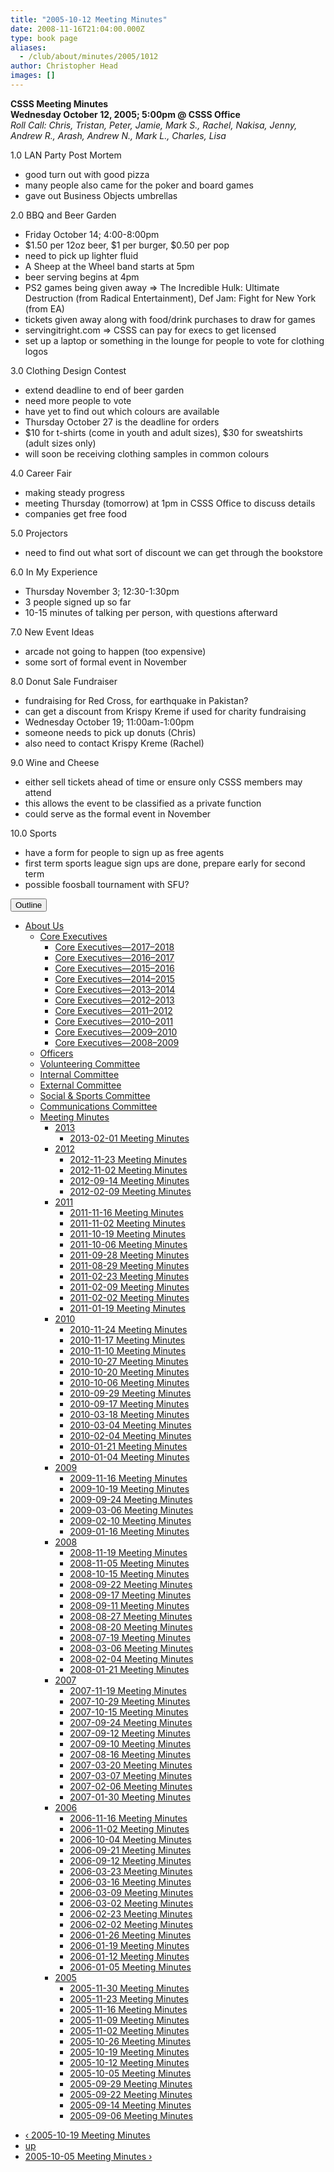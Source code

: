 ```yaml
---
title: "2005-10-12 Meeting Minutes"
date: 2008-11-16T21:04:00.000Z
type: book page
aliases:
  - /club/about/minutes/2005/1012
author: Christopher Head
images: []
---
```


<div class="field field-name-body field-type-text-with-summary field-label-hidden"><div class="field-items"><div class="field-item even"><p><b>CSSS Meeting Minutes<br>
Wednesday October 12, 2005; 5:00pm @ CSSS Office</b><br>
<i>Roll Call: Chris, Tristan, Peter, Jamie, Mark S., Rachel, Nakisa, Jenny, Andrew R., Arash, Andrew N., Mark L., Charles, Lisa</i></p>
<p>1.0 LAN Party Post Mortem</p>
<ul>
<li>good turn out with good pizza
</li><li>many people also came for the poker and board games
</li><li>gave out Business Objects umbrellas
</li></ul>
<p>2.0 BBQ and Beer Garden</p>
<ul>
<li>Friday October 14; 4:00-8:00pm
</li><li>$1.50 per 12oz beer, $1 per burger, $0.50 per pop
</li><li>need to pick up lighter fluid
</li><li>A Sheep at the Wheel band starts at 5pm
</li><li>beer serving begins at 4pm
</li><li>PS2 games being given away =&gt; The Incredible Hulk: Ultimate Destruction (from Radical Entertainment), Def Jam: Fight for New York (from EA)
</li><li>tickets given away along with food/drink purchases to draw for games
</li><li>servingitright.com =&gt; CSSS can pay for execs to get licensed
</li><li>set up a laptop or something in the lounge for people to vote for clothing logos
</li></ul>
<p>3.0 Clothing Design Contest</p>
<ul>
<li>extend deadline to end of beer garden
</li><li>need more people to vote
</li><li>have yet to find out which colours are available
</li><li>Thursday October 27 is the deadline for orders
</li><li>$10 for t-shirts (come in youth and adult sizes), $30 for sweatshirts (adult sizes only)
</li><li>will soon be receiving clothing samples in common colours
</li></ul>
<p>4.0 Career Fair</p>
<ul>
<li>making steady progress
</li><li>meeting Thursday (tomorrow) at 1pm in CSSS Office to discuss details
</li><li>companies get free food
</li></ul>
<p>5.0 Projectors</p>
<ul>
<li>need to find out what sort of discount we can get through the bookstore
</li></ul>
<p>6.0 In My Experience</p>
<ul>
<li>Thursday November 3; 12:30-1:30pm
</li><li>3 people signed up so far
</li><li>10-15 minutes of talking per person, with questions afterward
</li></ul>
<p>7.0 New Event Ideas</p>
<ul>
<li>arcade not going to happen (too expensive)
</li><li>some sort of formal event in November
</li></ul>
<p>8.0 Donut Sale Fundraiser</p>
<ul>
<li>fundraising for Red Cross, for earthquake in Pakistan?
</li><li>can get a discount from Krispy Kreme if used for charity fundraising
</li><li>Wednesday October 19; 11:00am-1:00pm
</li><li>someone needs to pick up donuts (Chris)
</li><li>also need to contact Krispy Kreme (Rachel)
</li></ul>
<p>9.0 Wine and Cheese</p>
<ul>
<li>either sell tickets ahead of time or ensure only CSSS members may attend
</li><li>this allows the event to be classified as a private function
</li><li>could serve as the formal event in November
</li></ul>
<p>10.0 Sports</p>
<ul>
<li>have a form for people to sign up as free agents
</li><li>first term sports league sign ups are done, prepare early for second term
</li><li>possible foosball tournament with SFU?
</li></ul>
</div></div></div>  <div id="book-navigation-2" class="book-navigation">
    <div class="book-toc btn-group pull-right">  <button type="button" class="btn btn-link dropdown-toggle" data-toggle="dropdown"><span class="icon glyphicon glyphicon-list" aria-hidden="true"></span> Outline <span class="caret"></span></button><ul class="dropdown-menu" role="menu"><li class="first last expanded" role="presentation"><a href="/club/about">About Us</a><ul class="dropdown-menu" role="menu"><li class="first expanded" role="presentation"><a href="/club/about/core">Core Executives</a><ul class="dropdown-menu" role="menu"><li class="first leaf" role="presentation"><a href="/content/core-executives%E2%80%942017%E2%80%932018">Core Executives&#x2014;2017&#x2013;2018</a></li>
<li class="leaf" role="presentation"><a href="/content/core-executives%E2%80%942016%E2%80%932017">Core Executives&#x2014;2016&#x2013;2017</a></li>
<li class="leaf" role="presentation"><a href="/content/core-executives%E2%80%942015%E2%80%932016">Core Executives&#x2014;2015&#x2013;2016</a></li>
<li class="leaf" role="presentation"><a href="/club/about/core/2014">Core Executives&#x2014;2014&#x2013;2015</a></li>
<li class="leaf" role="presentation"><a href="/club/about/core/2013">Core Executives&#x2014;2013&#x2013;2014</a></li>
<li class="leaf" role="presentation"><a href="/club/about/core/2012">Core Executives&#x2014;2012&#x2013;2013</a></li>
<li class="leaf" role="presentation"><a href="/club/about/core/2011">Core Executives&#x2014;2011&#x2013;2012</a></li>
<li class="collapsed" role="presentation"><a href="/club/about/core/2010">Core Executives&#x2014;2010&#x2013;2011</a></li>
<li class="leaf" role="presentation"><a href="/club/about/core/2009">Core Executives&#x2014;2009&#x2013;2010</a></li>
<li class="last leaf" role="presentation"><a href="/club/about/core/2008">Core Executives&#x2014;2008&#x2013;2009</a></li>
</ul></li>
<li class="leaf" role="presentation"><a href="/club/about/officers">Officers</a></li>
<li class="leaf" role="presentation"><a href="/club/about/volunteer">Volunteering Committee</a></li>
<li class="leaf" role="presentation"><a href="/club/about/internal">Internal Committee</a></li>
<li class="leaf" role="presentation"><a href="/club/about/external">External Committee</a></li>
<li class="leaf" role="presentation"><a href="/club/about/social-sports">Social &amp; Sports Committee</a></li>
<li class="leaf" role="presentation"><a href="/club/about/communications">Communications Committee</a></li>
<li class="last expanded" role="presentation"><a href="/club/about/minutes">Meeting Minutes</a><ul class="dropdown-menu" role="menu"><li class="first expanded" role="presentation"><a href="/club/about/minutes/2013">2013</a><ul class="dropdown-menu" role="menu"><li class="first last leaf" role="presentation"><a href="/club/about/minutes/2013/0201">2013-02-01 Meeting Minutes</a></li>
</ul></li>
<li class="expanded" role="presentation"><a href="/club/about/minutes/2012">2012</a><ul class="dropdown-menu" role="menu"><li class="first leaf" role="presentation"><a href="/club/about/minutes/2012/1123">2012-11-23 Meeting Minutes</a></li>
<li class="leaf" role="presentation"><a href="/club/about/minutes/2012/1102">2012-11-02 Meeting Minutes</a></li>
<li class="leaf" role="presentation"><a href="/club/about/minutes/2012/0914">2012-09-14 Meeting Minutes</a></li>
<li class="last leaf" role="presentation"><a href="/club/about/minutes/2012/0209">2012-02-09 Meeting Minutes</a></li>
</ul></li>
<li class="expanded" role="presentation"><a href="/club/about/minutes/2011">2011</a><ul class="dropdown-menu" role="menu"><li class="first leaf" role="presentation"><a href="/club/about/minutes/2011/1116">2011-11-16 Meeting Minutes</a></li>
<li class="leaf" role="presentation"><a href="/club/about/minutes/2011/1102">2011-11-02 Meeting Minutes</a></li>
<li class="leaf" role="presentation"><a href="/club/about/minutes/2011/1019">2011-10-19 Meeting Minutes</a></li>
<li class="leaf" role="presentation"><a href="/club/about/minutes/2011/1006">2011-10-06 Meeting Minutes</a></li>
<li class="leaf" role="presentation"><a href="/club/about/minutes/2011/0928">2011-09-28 Meeting Minutes</a></li>
<li class="leaf" role="presentation"><a href="/club/about/minutes/2011/0829">2011-08-29 Meeting Minutes</a></li>
<li class="leaf" role="presentation"><a href="/club/about/minutes/2011/0223">2011-02-23 Meeting Minutes</a></li>
<li class="leaf" role="presentation"><a href="/club/about/minutes/2011/0209">2011-02-09 Meeting Minutes</a></li>
<li class="leaf" role="presentation"><a href="/club/about/minutes/2011/0202">2011-02-02 Meeting Minutes</a></li>
<li class="last leaf" role="presentation"><a href="/club/about/minutes/2011/0119">2011-01-19 Meeting Minutes</a></li>
</ul></li>
<li class="expanded" role="presentation"><a href="/club/about/minutes/2010">2010</a><ul class="dropdown-menu" role="menu"><li class="first leaf" role="presentation"><a href="/club/about/minutes/2010/1124">2010-11-24 Meeting Minutes</a></li>
<li class="leaf" role="presentation"><a href="/club/about/minutes/2010/1117">2010-11-17 Meeting Minutes</a></li>
<li class="leaf" role="presentation"><a href="/club/about/minutes/2010/1110">2010-11-10 Meeting Minutes</a></li>
<li class="leaf" role="presentation"><a href="/club/about/minutes/2010/1027">2010-10-27 Meeting Minutes</a></li>
<li class="leaf" role="presentation"><a href="/club/about/minutes/2010/1020">2010-10-20 Meeting Minutes</a></li>
<li class="leaf" role="presentation"><a href="/club/about/minutes/2010/1006">2010-10-06 Meeting Minutes</a></li>
<li class="leaf" role="presentation"><a href="/club/about/minutes/2010/0929">2010-09-29 Meeting Minutes</a></li>
<li class="leaf" role="presentation"><a href="/club/about/minutes/2010/0917">2010-09-17 Meeting Minutes</a></li>
<li class="leaf" role="presentation"><a href="/club/about/minutes/2010/0318">2010-03-18 Meeting Minutes</a></li>
<li class="leaf" role="presentation"><a href="/club/about/minutes/2010/0304">2010-03-04 Meeting Minutes</a></li>
<li class="leaf" role="presentation"><a href="/club/about/minutes/2010/0204">2010-02-04 Meeting Minutes</a></li>
<li class="leaf" role="presentation"><a href="/club/about/minutes/2010/0121">2010-01-21 Meeting Minutes</a></li>
<li class="last leaf" role="presentation"><a href="/club/about/minutes/2010/0104">2010-01-04 Meeting Minutes</a></li>
</ul></li>
<li class="expanded" role="presentation"><a href="/club/about/minutes/2009">2009</a><ul class="dropdown-menu" role="menu"><li class="first leaf" role="presentation"><a href="/club/about/minutes/2009/1116">2009-11-16 Meeting Minutes</a></li>
<li class="leaf" role="presentation"><a href="/club/about/minutes/2009/1019">2009-10-19 Meeting Minutes</a></li>
<li class="leaf" role="presentation"><a href="/club/about/minutes/2009/0924">2009-09-24 Meeting Minutes</a></li>
<li class="leaf" role="presentation"><a href="/club/about/minutes/2009/0306">2009-03-06 Meeting Minutes</a></li>
<li class="leaf" role="presentation"><a href="/club/about/minutes/2009/0210">2009-02-10 Meeting Minutes</a></li>
<li class="last leaf" role="presentation"><a href="/club/about/minutes/2009/0116">2009-01-16 Meeting Minutes</a></li>
</ul></li>
<li class="expanded" role="presentation"><a href="/club/about/minutes/2008">2008</a><ul class="dropdown-menu" role="menu"><li class="first leaf" role="presentation"><a href="/club/about/minutes/2008/1119">2008-11-19 Meeting Minutes</a></li>
<li class="leaf" role="presentation"><a href="/club/about/minutes/2008/1105">2008-11-05 Meeting Minutes</a></li>
<li class="leaf" role="presentation"><a href="/club/about/minutes/2008/1015">2008-10-15 Meeting Minutes</a></li>
<li class="leaf" role="presentation"><a href="/club/about/minutes/2008/0922">2008-09-22 Meeting Minutes</a></li>
<li class="leaf" role="presentation"><a href="/club/about/minutes/2008/0917">2008-09-17 Meeting Minutes</a></li>
<li class="leaf" role="presentation"><a href="/club/about/minutes/2008/0911">2008-09-11 Meeting Minutes</a></li>
<li class="leaf" role="presentation"><a href="/club/about/minutes/2008/0827">2008-08-27 Meeting Minutes</a></li>
<li class="leaf" role="presentation"><a href="/club/about/minutes/2008/0820">2008-08-20 Meeting Minutes</a></li>
<li class="leaf" role="presentation"><a href="/club/about/minutes/2008/0719">2008-07-19 Meeting Minutes</a></li>
<li class="leaf" role="presentation"><a href="/club/about/minutes/2008/0306">2008-03-06 Meeting Minutes</a></li>
<li class="leaf" role="presentation"><a href="/club/about/minutes/2008/0204">2008-02-04 Meeting Minutes</a></li>
<li class="last leaf" role="presentation"><a href="/club/about/minutes/2008/0121">2008-01-21 Meeting Minutes</a></li>
</ul></li>
<li class="expanded" role="presentation"><a href="/club/about/minutes/2007">2007</a><ul class="dropdown-menu" role="menu"><li class="first leaf" role="presentation"><a href="/club/about/minutes/2007/1119">2007-11-19 Meeting Minutes</a></li>
<li class="leaf" role="presentation"><a href="/club/about/minutes/2007/1029">2007-10-29 Meeting Minutes</a></li>
<li class="leaf" role="presentation"><a href="/club/about/minutes/2007/1015">2007-10-15 Meeting Minutes</a></li>
<li class="leaf" role="presentation"><a href="/club/about/minutes/2007/0924">2007-09-24 Meeting Minutes</a></li>
<li class="leaf" role="presentation"><a href="/club/about/minutes/2007/0912">2007-09-12 Meeting Minutes</a></li>
<li class="leaf" role="presentation"><a href="/club/about/minutes/2007/0910">2007-09-10 Meeting Minutes</a></li>
<li class="leaf" role="presentation"><a href="/club/about/minutes/2007/0816">2007-08-16 Meeting Minutes</a></li>
<li class="leaf" role="presentation"><a href="/club/about/minutes/2007/0320">2007-03-20 Meeting Minutes</a></li>
<li class="leaf" role="presentation"><a href="/club/about/minutes/2007/0307">2007-03-07 Meeting Minutes</a></li>
<li class="leaf" role="presentation"><a href="/club/about/minutes/2007/0206">2007-02-06 Meeting Minutes</a></li>
<li class="last leaf" role="presentation"><a href="/club/about/minutes/2007/0130">2007-01-30 Meeting Minutes</a></li>
</ul></li>
<li class="expanded" role="presentation"><a href="/club/about/minutes/2006">2006</a><ul class="dropdown-menu" role="menu"><li class="first leaf" role="presentation"><a href="/club/about/minutes/2006/1116">2006-11-16 Meeting Minutes</a></li>
<li class="leaf" role="presentation"><a href="/club/about/minutes/2006/1102">2006-11-02 Meeting Minutes</a></li>
<li class="leaf" role="presentation"><a href="/club/about/minutes/2006/1004">2006-10-04 Meeting Minutes</a></li>
<li class="leaf" role="presentation"><a href="/club/about/minutes/2006/0921">2006-09-21 Meeting Minutes</a></li>
<li class="leaf" role="presentation"><a href="/club/about/minutes/2006/0912">2006-09-12 Meeting Minutes</a></li>
<li class="leaf" role="presentation"><a href="/club/about/minutes/2006/0323">2006-03-23 Meeting Minutes</a></li>
<li class="leaf" role="presentation"><a href="/club/about/minutes/2006/0316">2006-03-16 Meeting Minutes</a></li>
<li class="leaf" role="presentation"><a href="/club/about/minutes/2006/0309">2006-03-09 Meeting Minutes</a></li>
<li class="leaf" role="presentation"><a href="/club/about/minutes/2006/0302">2006-03-02 Meeting Minutes</a></li>
<li class="leaf" role="presentation"><a href="/club/about/minutes/2006/0223">2006-02-23 Meeting Minutes</a></li>
<li class="leaf" role="presentation"><a href="/club/about/minutes/2006/0202">2006-02-02 Meeting Minutes</a></li>
<li class="leaf" role="presentation"><a href="/club/about/minutes/2006/0126">2006-01-26 Meeting Minutes</a></li>
<li class="leaf" role="presentation"><a href="/club/about/minutes/2006/0119">2006-01-19 Meeting Minutes</a></li>
<li class="leaf" role="presentation"><a href="/club/about/minutes/2006/0112">2006-01-12 Meeting Minutes</a></li>
<li class="last leaf" role="presentation"><a href="/club/about/minutes/2006/0105">2006-01-05 Meeting Minutes</a></li>
</ul></li>
<li class="last expanded" role="presentation"><a href="/club/about/minutes/2005">2005</a><ul class="dropdown-menu" role="menu"><li class="first leaf" role="presentation"><a href="/club/about/minutes/2005/1130">2005-11-30 Meeting Minutes</a></li>
<li class="leaf" role="presentation"><a href="/club/about/minutes/2005/1123">2005-11-23 Meeting Minutes</a></li>
<li class="leaf" role="presentation"><a href="/club/about/minutes/2005/1116">2005-11-16 Meeting Minutes</a></li>
<li class="leaf" role="presentation"><a href="/club/about/minutes/2005/1109">2005-11-09 Meeting Minutes</a></li>
<li class="leaf" role="presentation"><a href="/club/about/minutes/2005/1102">2005-11-02 Meeting Minutes</a></li>
<li class="leaf" role="presentation"><a href="/club/about/minutes/2005/1026">2005-10-26 Meeting Minutes</a></li>
<li class="leaf" role="presentation"><a href="/club/about/minutes/2005/1019">2005-10-19 Meeting Minutes</a></li>
<li class="leaf active" role="presentation"><a href="/club/about/minutes/2005/1012" class="active">2005-10-12 Meeting Minutes</a></li>
<li class="leaf" role="presentation"><a href="/club/about/minutes/2005/1005">2005-10-05 Meeting Minutes</a></li>
<li class="leaf" role="presentation"><a href="/club/about/minutes/2005/0929">2005-09-29 Meeting Minutes</a></li>
<li class="leaf" role="presentation"><a href="/club/about/minutes/2005/0922">2005-09-22 Meeting Minutes</a></li>
<li class="leaf" role="presentation"><a href="/club/about/minutes/2005/0914">2005-09-14 Meeting Minutes</a></li>
<li class="last leaf" role="presentation"><a href="/club/about/minutes/2005/0906">2005-09-06 Meeting Minutes</a></li>
</ul></li>
</ul></li>
</ul></li>
</ul></div>
        <ul class="pager clearfix">
              <li class="previous"><a href="/club/about/minutes/2005/1019" class="page-previous" title="Go to previous page">&#x2039; 2005-10-19 Meeting Minutes</a></li>
                    <li><a href="/club/about/minutes/2005" class="page-up" title="Go to parent page">up</a></li>
                    <li class="next"><a href="/club/about/minutes/2005/1005" class="page-next" title="Go to next page">2005-10-05 Meeting Minutes &#x203A;</a></li>
          </ul>
    
  </div>
    <footer>
          </footer>